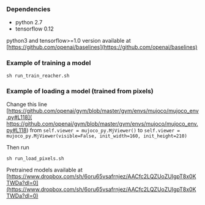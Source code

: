 ### Dependencies
* python 2.7
* tensorflow 0.12

python3 and tensorflow>=1.0 version available at [https://github.com/openai/baselines](https://github.com/openai/baselines)

### Example of training a model

```sh run_train_reacher.sh```

### Example of loading a model (trained from pixels)

Change this line [https://github.com/openai/gym/blob/master/gym/envs/mujoco/mujoco_env.py#L118]( https://github.com/openai/gym/blob/master/gym/envs/mujoco/mujoco_env.py#L118)
from
```self.viewer = mujoco_py.MjViewer()```
to
```self.viewer = mujoco_py.MjViewer(visible=False, init_width=160, init_height=210)```

Then run

```sh run_load_pixels.sh```

Pretrained models available at [https://www.dropbox.com/sh/6oru65vsafrnjez/AACfc2LQZUoZUIgpT8x0KTWDa?dl=0](https://www.dropbox.com/sh/6oru65vsafrnjez/AACfc2LQZUoZUIgpT8x0KTWDa?dl=0)
